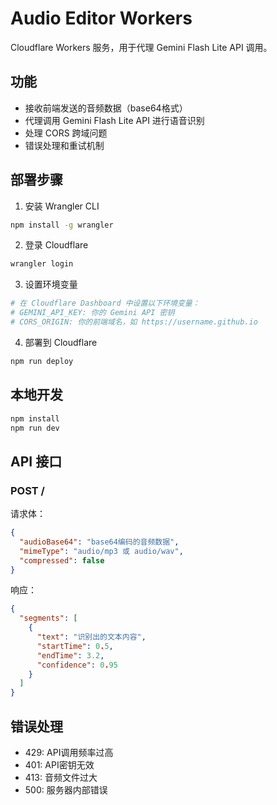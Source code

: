 # Audio Editor Workers

Cloudflare Workers 服务，用于代理 Gemini Flash Lite API 调用。

## 功能

- 接收前端发送的音频数据（base64格式）
- 代理调用 Gemini Flash Lite API 进行语音识别
- 处理 CORS 跨域问题
- 错误处理和重试机制

## 部署步骤

1. 安装 Wrangler CLI
```bash
npm install -g wrangler
```

2. 登录 Cloudflare
```bash
wrangler login
```

3. 设置环境变量
```bash
# 在 Cloudflare Dashboard 中设置以下环境变量：
# GEMINI_API_KEY: 你的 Gemini API 密钥
# CORS_ORIGIN: 你的前端域名，如 https://username.github.io
```

4. 部署到 Cloudflare
```bash
npm run deploy
```

## 本地开发

```bash
npm install
npm run dev
```

## API 接口

### POST /

请求体：
```json
{
  "audioBase64": "base64编码的音频数据",
  "mimeType": "audio/mp3 或 audio/wav",
  "compressed": false
}
```

响应：
```json
{
  "segments": [
    {
      "text": "识别出的文本内容",
      "startTime": 0.5,
      "endTime": 3.2,
      "confidence": 0.95
    }
  ]
}
```

## 错误处理

- 429: API调用频率过高
- 401: API密钥无效  
- 413: 音频文件过大
- 500: 服务器内部错误